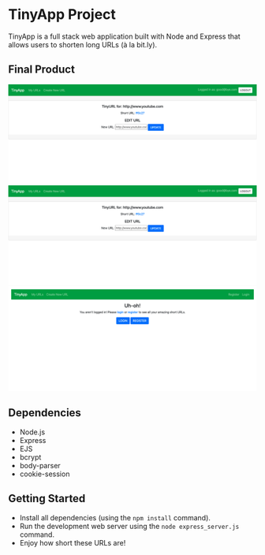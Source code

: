 # TinyApp Project

TinyApp is a full stack web application built with Node and Express that allows users to shorten long URLs (à la bit.ly).

## Final Product

!["Screenshot of URLs page"](https://raw.githubusercontent.com/josephblais/tinyapp/master/docs/edit-url-page.png)
!["Screenshot of URL edit page"](https://raw.githubusercontent.com/josephblais/tinyapp/master/docs/edit-url-page.png)
!["Screenshot of logged out error page"](https://raw.githubusercontent.com/josephblais/tinyapp/master/docs/logged-out-page.png)

## Dependencies

- Node.js
- Express
- EJS
- bcrypt
- body-parser
- cookie-session

## Getting Started

- Install all dependencies (using the `npm install` command).
- Run the development web server using the `node express_server.js` command.
- Enjoy how short these URLs are!

